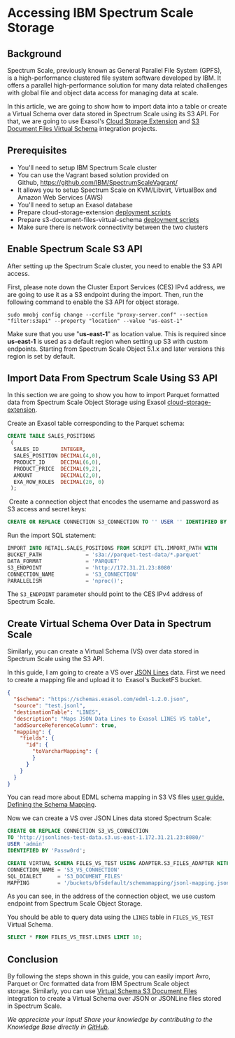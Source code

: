 # Accessing IBM Spectrum Scale Storage 
## Background

Spectrum Scale, previously known as General Parallel File System (GPFS), is a high-performance clustered file system software developed by IBM. It offers a parallel high-performance solution for many data related challenges with global file and object data access for managing data at scale. 

In this article, we are going to show how to import data into a table or create a Virtual Schema over data stored in Spectrum Scale using its S3 API. For that, we are going to use Exasol's [Cloud Storage Extension](https://github.com/exasol/cloud-storage-extension) and [S3 Document Files Virtual Schema](https://github.com/exasol/s3-document-files-virtual-schema) integration projects.

## Prerequisites

* You'll need to setup IBM Spectrum Scale cluster
* You can use the Vagrant based solution provided on Github, <https://github.com/IBM/SpectrumScaleVagrant/>
* It allows you to setup Spectrum Scale on KVM/Libvirt, VirtualBox and Amazon Web Services (AWS)
* You'll need to setup an Exasol database
* Prepare cloud-storage-extension [deployment scripts](https://github.com/exasol/cloud-storage-extension/blob/main/doc/user_guide/user_guide.md#deployment)
* Prepare s3-document-files-virtual-schema [deployment scripts](https://github.com/exasol/s3-document-files-virtual-schema/blob/main/doc/user_guide/user_guide.md#installation)
* Make sure there is network connectivity between the two clusters

## Enable Spectrum Scale S3 API

After setting up the Spectrum Scale cluster, you need to enable the S3 API access.

First, please note down the Cluster Export Services (CES) IPv4 address, we are going to use it as a S3 endpoint during the import. Then, run the following command to enable the S3 API for object storage.

`sudo mmobj config change --ccrfile "proxy-server.conf" --section "filter:s3api" --property "location" --value "us-east-1"`

Make sure that you use "**us-east-1**" as location value. This is required since **us-east-1** is used as a default region when setting up S3 with custom endpoints. Starting from Spectrum Scale Object 5.1.x and later versions this region is set by default.

## Import Data From Spectrum Scale Using S3 API

In this section we are going to show you how to import Parquet formatted data from Spectrum Scale Object Storage using Exasol [cloud-storage-extension](https://github.com/exasol/cloud-storage-extension).

Create an Exasol table corresponding to the Parquet schema:


```sql
CREATE TABLE SALES_POSITIONS 
 (   
  SALES_ID       INTEGER,   
  SALES_POSITION DECIMAL(4,0),   
  PRODUCT_ID     DECIMAL(6,0),   
  PRODUCT_PRICE  DECIMAL(9,2),   
  AMOUNT         DECIMAL(2,0),   
  EXA_ROW_ROLES  DECIMAL(20, 0) 
 );
```
 Create a connection object that encodes the username and password as S3 access and secret keys:


```sql
CREATE OR REPLACE CONNECTION S3_CONNECTION TO '' USER '' IDENTIFIED BY 'S3_ACCESS_KEY=testuser;S3_SECRET_KEY=zPassw0rd1';
```
Run the import SQL statement:


```sql
IMPORT INTO RETAIL.SALES_POSITIONS FROM SCRIPT ETL.IMPORT_PATH WITH   
BUCKET_PATH              = 's3a://parquet-test-data/*.parquet'   
DATA_FORMAT              = 'PARQUET'   
S3_ENDPOINT              = 'http://172.31.21.23:8080'   
CONNECTION_NAME          = 'S3_CONNECTION'   
PARALLELISM              = 'nproc()';
```
The `S3_ENDPOINT` parameter should point to the CES IPv4 address of Spectrum Scale.

## Create Virtual Schema Over Data in Spectrum Scale

Similarly, you can create a Virtual Schema (VS) over data stored in Spectrum Scale using the S3 API.

In this guide, I am going to create a VS over [JSON Lines](https://jsonlines.org) data. First we need to create a mapping file and upload it to  Exasol's BucketFS bucket.


```json
{
  "$schema": "https://schemas.exasol.com/edml-1.2.0.json",
  "source": "test.jsonl",
  "destinationTable": "LINES",
  "description": "Maps JSON Data Lines to Exasol LINES VS table",
  "addSourceReferenceColumn": true,
  "mapping": {
    "fields": {
      "id": {
        "toVarcharMapping": {
        }
      }
    }
  }
}
```
You can read more about EDML schema mapping in S3 VS files [user guide, Defining the Schema Mapping](https://github.com/exasol/s3-document-files-virtual-schema/blob/main/doc/user_guide/user_guide.md#defining-the-schema-mapping).

Now we can create a VS over JSON Lines data stored Spectrum Scale:


```sql
CREATE OR REPLACE CONNECTION S3_VS_CONNECTION    
TO 'http://jsonlines-test-data.s3.us-east-1.172.31.21.23:8080/'    
USER 'admin'    
IDENTIFIED BY 'Passw0rd';  

CREATE VIRTUAL SCHEMA FILES_VS_TEST USING ADAPTER.S3_FILES_ADAPTER WITH     
CONNECTION_NAME = 'S3_VS_CONNECTION'     
SQL_DIALECT     = 'S3_DOCUMENT_FILES'     
MAPPING         = '/buckets/bfsdefault/schemamapping/jsonl-mapping.json';
```
As you can see, in the address of the connection object, we use custom endpoint from Spectrum Scale Object Storage.

You should be able to query data using the `LINES` table in `FILES_VS_TEST` Virtual Schema.


```sql
SELECT * FROM FILES_VS_TEST.LINES LIMIT 10;
```
## Conclusion

By following the steps shown in this guide, you can easily import Avro, Parquet or Orc formatted data from IBM Spectrum Scale object storage. Similarly, you can use [Virtual Schema S3 Document Files](https://github.com/exasol/s3-document-files-virtual-schema) integration to create a Virtual Schema over JSON or JSONLine files stored in Spectrum Scale.

*We appreciate your input! Share your knowledge by contributing to the Knowledge Base directly in [GitHub](https://github.com/exasol/public-knowledgebase).* 